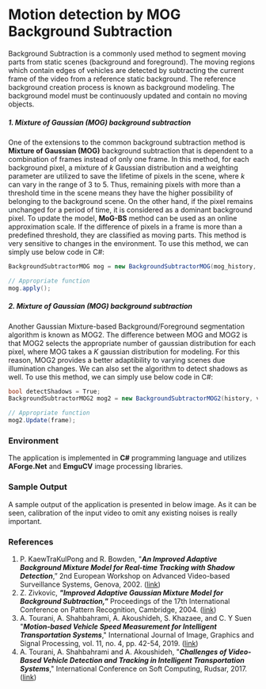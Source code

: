 # Motion detection by MOG Background Subtraction
Background Subtraction is a commonly used method to segment moving parts from static scenes (background and foreground). The moving regions which contain edges of vehicles are detected by subtracting the current frame of the video from a reference static background. The reference background creation process is known as background modeling. The background model must be continuously updated and contain no moving objects.
##### 1. Mixture of Gaussian (MOG) background subtraction
One of the extensions to the common background subtraction method is **Mixture of Gaussian (MOG)** background subtraction that is dependent to a combination of frames instead of only one frame. In this method, for each background pixel, a mixture of *k* Gaussian distribution and a weighting parameter are utilized to save the lifetime of pixels in the scene, where *k* can vary in the range of 3 to 5. Thus, remaining pixels with more than a threshold time in the scene means they have the higher possibility of belonging to the background scene. On the other hand, if the pixel remains unchanged for a period of time, it is considered as a dominant background pixel. To update the model, **MoG-BS** method can be used as an online approximation scale. If the difference of pixels in a frame is more than a predefined threshold, they are classified as moving parts. This method is very sensitive to changes in the environment. To use this method, we can simply use below code in C#:
```csharp
BackgroundSubtractorMOG mog = new BackgroundSubtractorMOG(mog_history, mog_nMixtures, mog_backgroundRatio, mog_noiseSigma);

// Appropriate function
mog.apply();
```

##### 2. Mixture of Gaussian (MOG) background subtraction
Another Gaussian Mixture-based Background/Foreground segmentation algorithm is known as MOG2. The difference between MOG and MOG2 is that MOG2 selects the appropriate number of gaussian distribution for each pixel, where MOG takes a *K* gaussian distribution for modeling. For this reason, MOG2 provides a better adaptibility to varying scenes due illumination changes. We can also set the algorithm to detect shadows as well. To use this method, we can simply use below code in C#:

```csharp
bool detectShadows = True;
BackgroundSubtractorMOG2 mog2 = new BackgroundSubtractorMOG2(history, varThreshold, detectShadows);

// Appropriate function
mog2.Update(frame);
```

### Environment
The application is implemented in **C#** programming language and utilizes **AForge.Net** and **EmguCV** image processing libraries.

### Sample Output
A sample output of the application is presented in below image. As it can be seen, calibration of the input video to omit any existing noises is really important.

### References
1. P. KaewTraKulPong and R. Bowden, "***An Improved Adaptive Background Mixture Model for Real-time Tracking with Shadow Detection***,” 2nd European Workshop on Advanced Video-based Surveillance Systems, Genova, 2002. ([link](https://www.researchgate.net/publication/2557021_An_Improved_Adaptive_Background_Mixture_Model_for_Realtime_Tracking_with_Shadow_Detection "link"))
2. Z. Zivkovic, ***"Improved Adaptive Gaussian Mixture Model for Background Subtraction,"*** Proceedings of the 17th International Conference on Pattern Recognition, Cambridge, 2004. ([link](https://www.researchgate.net/publication/4090386_Improved_Adaptive_Gaussian_Mixture_Model_for_Background_Subtraction "link"))
3. A. Tourani, A. Shahbahrami, A. Akoushideh, S. Khazaee, and C. Y Suen "***Motion-based Vehicle Speed Measurement for Intelligent Transportation Systems***," International Journal of Image, Graphics and Signal Processing, vol. 11, no. 4, pp. 42-54, 2019. ([link](https://www.researchgate.net/publication/332297032_Motion-based_Vehicle_Speed_Measurement_for_Intelligent_Transportation_Systems "link"))
4. A. Tourani, A. Shahbahrami and A. Akoushideh, "***Challenges of Video-Based Vehicle Detection and Tracking in Intelligent Transportation Systems***," International Conference on Soft Computing, Rudsar, 2017. ([link](https://www.researchgate.net/publication/321254958_Challenges_of_Video-Based_Vehicle_Detection_and_Tracking_in_Intelligent_Transportation_Systems "link"))
